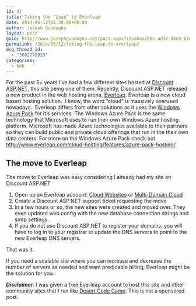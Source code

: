 ```yaml
---
id: 91
title: Taking the “Leap” to Everleap
date: 2014-06-12T16:30:00+00:00
author: Joseph Guadagno
layout: post
guid: http://www.josephguadagno.net/post.aspx?id=abaa780c-ad37-45c8-87d2-08a85719f5b1
permalink: /2014/06/12/taking-the-leap-to-everleap/
dsq_thread_id:
  - "3602770933"
categories:
  - Web
---
```

<p>For the past 5+ years I’ve had a few different sites hosted at <a href="http://www.discountasp.net/a/jguadagn" target="_blank">Discount ASP.NET</a>, this site being one of them. Recently, Discount ASP.NET released a new product in the web hosting arena, <a href="http://www.everleap.com/" target="_blank">Everleap</a>. Everleap is a new cloud based hosting solution.&#160; I know, the word “cloud” is massively overused nowadays.&#160; Everleap differs from other solutions as it uses the <a href="http://www.everleap.com/cloud-hosting/features/azure-pack-hosting/" target="_blank">Windows Azure Pack</a> for it’s services. The Windows Azure Pack is the same technology that Microsoft uses to run their own Windows Azure hosting platform. Microsoft has made Azure technologies available to their partners so they can build public and private cloud offerings that run in the their own data centers. For more on the Windows Azure Pack check out <a title="http://www.everleap.com/cloud-hosting/features/azure-pack-hosting/" href="http://www.everleap.com/cloud-hosting/features/azure-pack-hosting/">http://www.everleap.com/cloud-hosting/features/azure-pack-hosting/</a></p>  <h2>The move to Everleap</h2>  <p>The move to Everleap was easy considering I already had my site on Discount ASP.NET</p>  <ol>   <li>Open up an Everleap account: <a href="http://www.everleap.com/sign-up/?plan=plan1" target="_blank">Cloud Websites</a> or <a href="http://www.everleap.com/sign-up/?plan=plan2" target="_blank">Multi-Domain Cloud</a> </li>    <li>Create a Discount ASP.NET support ticket requesting the move </li>    <li>In a few hours or so, the new sites were created and moved over. They even updated web.config with the new database connection strings and smtp settings. </li>    <li>If you do not use Discount ASP.NET to register your domains, you will have to log in to your registrar to update the DNS servers to point to the new Everleap DNS servers. </li> </ol>  <p>That was it.</p>  <p>If you need a scalable site where you can increase and decrease the number of servers as needed and want predicable billing, Everleap might be the solution for you.</p>  <p><i><b>Disclaimer</b></i>: I was given a free Everleap account to host this site and other community sites that I run like <a href="http://www.desertcodecamp.com" target="_blank">Desert Code Camp</a>. This is not a sponsored post.</p>